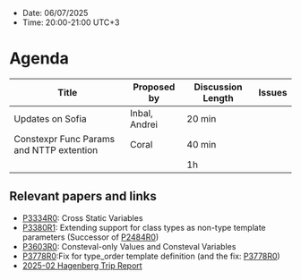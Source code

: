 * Date: 06/07/2025
* Time: 20:00-21:00 UTC+3

# Agenda

| Title | Proposed by | Discussion Length | Issues       |
|----------|-------------|-------------|----------------|
| Updates on Sofia | Inbal, Andrei | 20 min |
| Constexpr Func Params and NTTP extention | Coral | 40 min |
|           |   | 1h     |          |


## Relevant papers and links
   * [P3334R0](https://wg21.link/P3334R0): Cross Static Variables
   * [P3380R1](https://wg21.link/P3380R1): Extending support for class types as non-type template parameters (Successor of [P2484R0](https://wg21.link/P2484R0))
   * [P3603R0](https://wg21.link/P3603R0): Consteval-only Values and Consteval Variables
   * [P3778R0](https://wg21.link/P3778R0):Fix for type_order template definition (and the fix: [P3778R0](https://wg21.link/P3778R0))
   * [2025-02 Hagenberg Trip Report](https://www.reddit.com/r/cpp/comments/1iqqu6d/202502_hagenberg_iso_c_committee_trip_report/)

